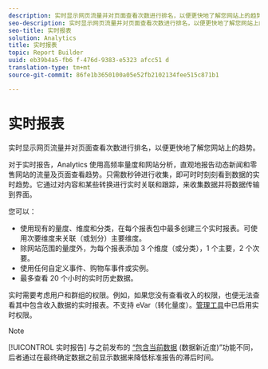 ```yaml
---
description: 实时显示网页流量并对页面查看次数进行排名，以便更快地了解您网站上的趋势。
seo-description: 实时显示网页流量并对页面查看次数进行排名，以便更快地了解您网站上的趋势。
seo-title: 实时报表
solution: Analytics
title: 实时报表
topic: Report Builder
uuid: eb39b4a5-fb6 f-476d-9383-e5323 afcc51 d
translation-type: tm+mt
source-git-commit: 86fe1b3650100a05e52fb2102134fee515c871b1

---
```



# 实时报表

实时显示网页流量并对页面查看次数进行排名，以便更快地了解您网站上的趋势。

对于实时报告，Analytics 使用高频率量度和网站分析，直观地报告动态新闻和零售网站的流量及页面查看趋势。只需数秒钟进行收集，即可时时刻刻看到数据的实时趋势。它通过对内容和某些转换进行实时关联和跟踪，来收集数据并将数据传输到界面。

您可以：

* 使用现有的量度、维度和分类，在每个报表包中最多创建三个实时报表。可使用次要维度来关联（或划分）主要维度。
* 除网站范围的量度外，为每个报表添加 3 个维度（或分类），1 个主要，2 个次要。
* 使用任何自定义事件、购物车事件或实例。
* 最多查看 20 个小时的实时历史数据。

实时需要考虑用户和群组的权限。例如，如果您没有查看收入的权限，也便无法查看其中包含收入数据的实时报表。不支持 eVar（转化量度）。[管理工具](https://marketing.adobe.com/resources/help/en_US/reference/?f=RealTime_Reports_Configuration)中已启用实时权限。

>[!NOTE]
>
>[!UICONTROL 实时报告] 与之前发布的 [“包含当前数据](https://marketing.adobe.com/resources/help/en_US/arb/?f=options) (数据新近度)”功能不同，后者通过在最终确定数据之前显示数据来降低标准报告的滞后时间。

